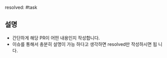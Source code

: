resolved: #task

## 설명

- 간단하게 해당 PR이 어떤 내용인지 작성합니다.
- 이슈를 통해서 충분히 설명이 가능 하다고 생각하면 resolved만 작성하시면 됩
  니다.
